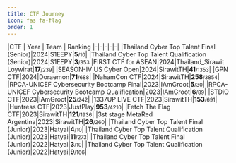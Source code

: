 ```yaml
---
title: CTF Journey
icon: fas fa-flag
order: 1
---
```


|CTF | Year | Team | Ranking
|-|-|-|-|-|
|Thailand Cyber Top Talent Final (Senior)|2024|S1EEPY|**5**<small>/10</small>|
|Thailand Cyber Top Talent Qualification (Senior)|2024|S1EEPY|**3**<small>/353</small>
|FIRST CTF for ASEAN|2024|Thailand_Sirawit Loywirat|**17**<small>/239</small>|
|SEASON-IV US Cyber Open|2024|SirawitTH|**41**<small>/1353</small>|
|GPN CTF|2024|Doraemon|**71**<small>/688</small>|
|NahamCon CTF|2024|SirawitTH|**258**<small>/3854</small>|
|RPCA-UNICEF Cybersecurity Bootcamp Final|2023|IAmGroot|**5**<small>/30</small>|
|RPCA-UNICEF Cybersecurity Bootcamp Qualification|2023|IAmGroot|**6**<small>/89</small>|
|STDiO CTF|2023|IAmGroot|**25**<small>/242</small>|
|1337UP LIVE CTF|2023|SirawitTH|**153**<small>/691</small>|
|Huntress CTF|2023|JustPlay|**953**<small>/4210</small>|
|Fetch The Flag CTF|2023|SirawitTH|**121**<small>/1936</small>|
|3st stage MetaRed Argentina|2023|SirawitTH|**26**<small>/260</small>|
|Thailand Cyber Top Talent Final (Junior)|2023|Hatyai|**4**<small>/10</small>|
|Thailand Cyber Top Talent Qualification (Junior)|2023|Hatyai|**11**<small>/273</small>|
|Thailand Cyber Top Talent Final (Junior)|2022|Hatyai|**3**<small>/10</small>|
|Thailand Cyber Top Talent Qualification (Junior)|2022|Hatyai|**9**<small>/166</small>|
